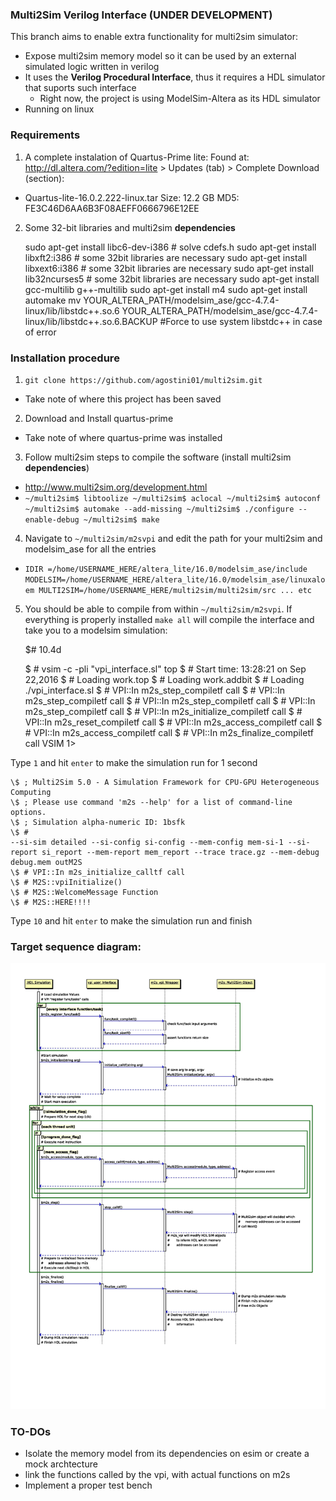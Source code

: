 ### Multi2Sim Verilog Interface (UNDER DEVELOPMENT)

This branch aims to enable extra functionality for multi2sim simulator:

* Expose multi2sim memory model so it can be used by an external simulated logic written in verilog
* It uses the **Verilog Procedural Interface**, thus it requires a HDL simulator that suports such interface
  * Right now, the project is using ModelSim-Altera as its HDL simulator
* Running on linux 

### Requirements
1. A complete instalation of Quartus-Prime lite: Found at:
http://dl.altera.com/?edition=lite > Updates (tab) > Complete Download (section):

 - Quartus-lite-16.0.2.222-linux.tar Size: 12.2 GB MD5:
   FE3C46D6AA6B3F08AEFF0666796E12EE

2. Some 32-bit libraries and multi2sim **dependencies**


    sudo apt-get install libc6-dev-i386 # solve cdefs.h
    sudo apt-get install libxft2:i386   # some 32bit libraries are necessary
    sudo apt-get install libxext6:i386  # some 32bit libraries are necessary
    sudo apt-get install lib32ncurses5  # some 32bit libraries are necessary
    sudo apt-get install gcc-multilib g++-multilib
    sudo apt-get install m4
    sudo apt-get install automake
    mv YOUR_ALTERA_PATH/modelsim_ase/gcc-4.7.4-linux/lib/libstdc++.so.6 YOUR_ALTERA_PATH/modelsim_ase/gcc-4.7.4-linux/lib/libstdc++.so.6.BACKUP #Force to use system libstdc++ in case of error

### Installation procedure 
1. `git clone https://github.com/agostini01/multi2sim.git` 
  * Take note of where this project has been saved
2. Download and Install quartus-prime
  * Take note of where quartus-prime was installed
3. Follow multi2sim steps to compile the software (install multi2sim **dependencies**)
  * http://www.multi2sim.org/development.html
  * `~/multi2sim$ libtoolize
~/multi2sim$ aclocal
~/multi2sim$ autoconf
~/multi2sim$ automake --add-missing
~/multi2sim$ ./configure --enable-debug
~/multi2sim$ make`
4. Navigate to `~/multi2sim/m2svpi` and edit the path for your multi2sim and modelsim_ase for all the entries
  * `IDIR =/home/USERNAME_HERE/altera_lite/16.0/modelsim_ase/include
MODELSIM=/home/USERNAME_HERE/altera_lite/16.0/modelsim_ase/linuxaloem
MULTI2SIM=/home/USERNAME_HERE/multi2sim/multi2sim/src
...
etc`
5. You should be able to compile from within `~/multi2sim/m2svpi`. If everything is properly installed `make all` will compile the interface and take you to a modelsim simulation:

    \$# 10.4d
    
    \$ # vsim -c -pli "vpi_interface.sl" top 
    \$ # Start time: 13:28:21 on Sep 22,2016
    \$ # Loading work.top
    \$ # Loading work.addbit
    \$ # Loading ./vpi_interface.sl
    \$ # VPI::In m2s_step_compiletf call
    \$ # VPI::In m2s_step_compiletf call
    \$ # VPI::In m2s_step_compiletf call
    \$ # VPI::In m2s_step_compiletf call
    \$ # VPI::In m2s_initialize_compiletf call
    \$ # VPI::In m2s_reset_compiletf call
    \$ # VPI::In m2s_access_compiletf call
    \$ # VPI::In m2s_access_compiletf call
    \$ # VPI::In m2s_finalize_compiletf call
    VSIM 1> 

Type `1` and hit `enter` to make the simulation run for 1 second

    \$ ; Multi2Sim 5.0 - A Simulation Framework for CPU-GPU Heterogeneous Computing
    \$ ; Please use command 'm2s --help' for a list of command-line options.
    \$ ; Simulation alpha-numeric ID: 1bsfk
    \$ #                                                                                                         --si-sim detailed --si-config si-config --mem-config mem-si-1 --si-report si_report --mem-report mem_report --trace trace.gz --mem-debug debug.mem outM2S
    \$ # VPI::In m2s_initialize_calltf call
    \$ # M2S::vpiInitialize()
    \$ # M2S::WelcomeMessage Function
    \$ # M2S::HERE!!!!

Type `10` and hit `enter` to make the simulation run and finish

### Target sequence diagram:
![VPI Seq diagram](./images/vpi_seq_diagram.jpg)


### TO-DOs

 - Isolate the memory model from its dependencies on esim or create a
   mock archtecture
 - link the functions called by the vpi, with actual functions on m2s
 - Implement a proper test bench

